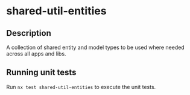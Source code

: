 # shared-util-entities

## Description

A collection of shared entity and model types to be used where needed across all apps and libs.

## Running unit tests

Run `nx test shared-util-entities` to execute the unit tests.
